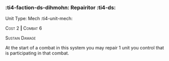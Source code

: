 ### :ti4-faction-ds-dihmohn: **Repairitor** :ti4-ds:

Unit Type: Mech :ti4-unit-mech:

<span style="font-variant:small-caps;">Cost</span> 2 __|__ <span style="font-variant:small-caps;">Combat</span> 6

<span style="font-variant:small-caps;">Sustain Damage</span>

At the start of a combat in this system you may repair 1 unit you control that is participating in that combat.